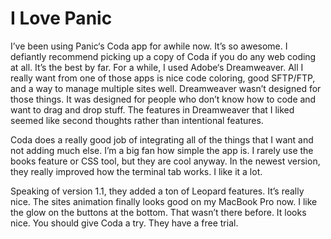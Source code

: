 # I Love Panic

I’ve been using Panic‘s Coda app for awhile now. It’s so awesome. I defiantly recommend picking up a copy of Coda if you do any web coding at all. It’s the best by far. For a while, I used Adobe‘s Dreamweaver. All I really want from one of those apps is nice code coloring, good SFTP/FTP, and a way to manage multiple sites well. Dreamweaver wasn’t designed for those things. It was designed for people who don’t know how to code and want to drag and drop stuff. The features in Dreamweaver that I liked seemed like second thoughts rather than intentional features.


Coda does a really good job of integrating all of the things that I want and not adding much else. I’m a big fan how simple the app is. I rarely use the books feature or CSS tool, but they are cool anyway. In the newest version, they really improved how the terminal tab works. I like it a lot.

Speaking of version 1.1, they added a ton of Leopard features. It’s really nice. The sites animation finally looks good on my MacBook Pro now. I like the glow on the buttons at the bottom. That wasn’t there before. It looks nice. You should give Coda a try. They have a free trial.
